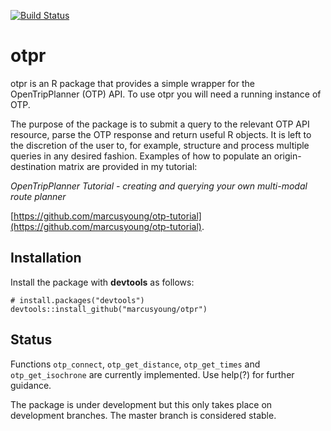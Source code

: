 [![Build Status](https://travis-ci.org/marcusyoung/otpr.svg?branch=master)](https://travis-ci.org/marcusyoung/otpr)

# otpr

otpr is an R package that provides a simple wrapper for the OpenTripPlanner (OTP) API.
To use otpr you will need a running instance of OTP.

The purpose of the package is to submit a query to the relevant OTP API resource, parse
the OTP response and return useful R objects. It is left to the discretion of the user to,
for example, structure and process multiple queries in any desired fashion. Examples of how
to populate an origin-destination matrix are provided in my tutorial:

*OpenTripPlanner Tutorial - creating and querying your own multi-modal route planner*

[https://github.com/marcusyoung/otp-tutorial](https://github.com/marcusyoung/otp-tutorial). 

## Installation

Install the package with **devtools** as follows:

```{r install, eval=FALSE}
# install.packages("devtools")
devtools::install_github("marcusyoung/otpr")
```

## Status

Functions `otp_connect`, `otp_get_distance`, `otp_get_times` and `otp_get_isochrone` are currently implemented. Use help(?) for further guidance.

The package is under development but this only takes place on development branches. The master
branch is considered stable.

